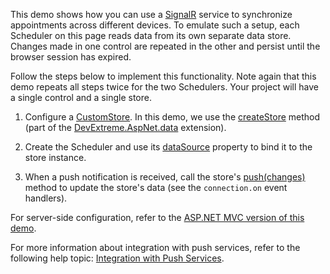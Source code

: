 This demo shows how you can use a <a href="https://dotnet.microsoft.com/en-us/apps/aspnet/signalr" target="blank">SignalR</a> service to synchronize appointments across different devices. To emulate such a setup, each Scheduler on this page reads data from its own separate data store. Changes made in one control are repeated in the other and persist until the browser session has expired.
<!--split-->

Follow the steps below to implement this functionality. Note again that this demo repeats all steps twice for the two Schedulers. Your project will have a single control and a single store.

1. Configure a [CustomStore](/Documentation/ApiReference/Data_Layer/CustomStore/). In this demo, we use the <a href="https://github.com/DevExpress/DevExtreme.AspNet.Data/blob/master/docs/client-side-with-jquery.md#api-reference" target="_blank">createStore</a> method (part of the <a href="https://github.com/DevExpress/DevExtreme.AspNet.Data" target="_blank">DevExtreme.AspNet.data</a> extension).

1. Create the Scheduler and use its [dataSource](/Documentation/ApiReference/UI_Components/dxScheduler/Configuration/#dataSource) property to bind it to the store instance.

1. When a push notification is received, call the store's [push(changes)](/Documentation/ApiReference/Data_Layer/CustomStore/Methods/#pushchanges) method to update the store's data (see the `connection.on` event handlers).

For server-side configuration, refer to the [ASP.NET MVC version of this demo](https://demos.devexpress.com/ASPNetMvc/Demo/Scheduler/SignalRService).

For more information about integration with push services, refer to the following help topic: [Integration with Push Services](/Documentation/Guide/Data_Binding/Data_Layer/#Data_Modification/Integration_with_Push_Services).
